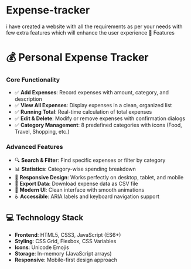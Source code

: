 # Expense-tracker
i have created a website with all the requirements as per your needs with few extra features which will enhance the user experience
 🌟 Features
# 💰 Personal Expense Tracker

### Core Functionality
- ✅ **Add Expenses**: Record expenses with amount, category, and description
- ✅ **View All Expenses**: Display expenses in a clean, organized list
- ✅ **Running Total**: Real-time calculation of total expenses
- ✅ **Edit & Delete**: Modify or remove expenses with confirmation dialogs
- ✅ **Category Management**: 8 predefined categories with icons (Food, Travel, Shopping, etc.)

### Advanced Features
- 🔍 **Search & Filter**: Find specific expenses or filter by category
- 📊 **Statistics**: Category-wise spending breakdown
- 📱 **Responsive Design**: Works perfectly on desktop, tablet, and mobile
- 💾 **Export Data**: Download expense data as CSV file
- 🎨 **Modern UI**: Clean interface with smooth animations
- ♿ **Accessible**: ARIA labels and keyboard navigation support

## 💻 Technology Stack

- **Frontend**: HTML5, CSS3, JavaScript (ES6+)
- **Styling**: CSS Grid, Flexbox, CSS Variables
- **Icons**: Unicode Emojis
- **Storage**: In-memory (JavaScript arrays)
- **Responsive**: Mobile-first design approach
